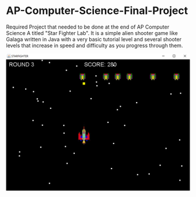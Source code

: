 # AP-Computer-Science-Final-Project
Required Project that needed to be done at the end of AP Computer Science A titled "Star Fighter Lab". It is a simple alien shooter game like Galaga written in Java with a very basic tutorial level and several shooter levels that increase in speed and difficulty as you progress through them.

![Sample Screenshot](https://github.com/ZeroDayTea/AP-Computer-Science-Final-Project/blob/main/Screenshot3%20-%20Patrick%20Dobranowski.png)
